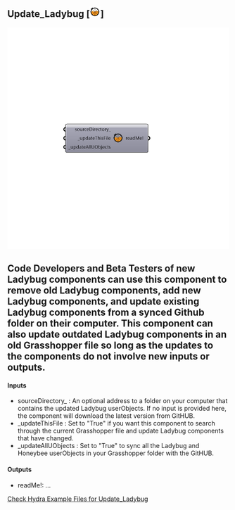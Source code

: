 ## Update_Ladybug [![IMAGE](images/icons/Update_Ladybug.png)]

![IMAGE](images/components/Update_Ladybug.png)

Code Developers and Beta Testers of new Ladybug components can use this component to remove old Ladybug components, add new Ladybug components, and update existing Ladybug components from a synced Github folder on their computer.
 This component can also update outdated Ladybug components in an old Grasshopper file so long as the updates to the components do not involve new inputs or outputs.
 -
 

#### Inputs
* sourceDirectory_ <Optional>: An optional address to a folder on your computer that contains the updated Ladybug userObjects. If no input is provided here, the component will download the latest version from GitHUB.
* _updateThisFile <Required>: Set to "True" if you want this component to search through the current Grasshopper file and update Ladybug components that have changed.
* _updateAllUObjects <Required>: Set to "True" to sync all the Ladybug and Honeybee userObjects in your Grasshopper folder with the GitHUB.

#### Outputs
* readMe!: ...


[Check Hydra Example Files for Update_Ladybug](https://hydrashare.github.io/hydra/index.html?keywords=Update_Ladybug)